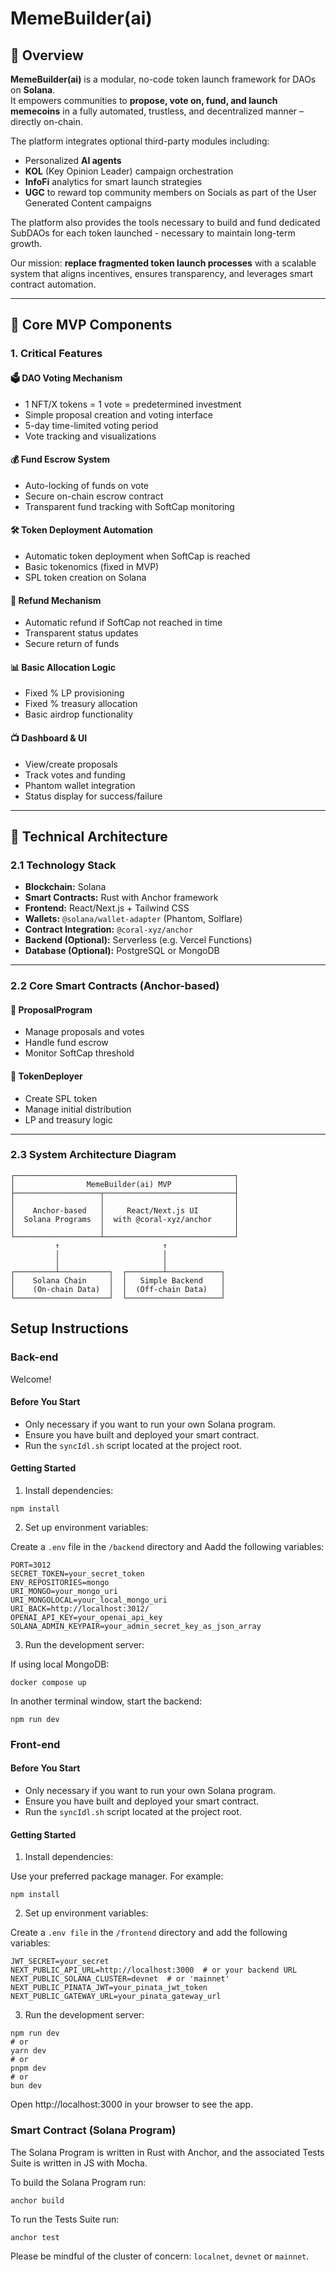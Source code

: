 # MemeBuilder(ai)

## 🧠 Overview

**MemeBuilder(ai)** is a modular, no-code token launch framework for DAOs on **Solana**.  
It empowers communities to **propose, vote on, fund, and launch memecoins** in a fully automated, trustless, and decentralized manner – directly on-chain.

The platform integrates optional third-party modules including:
- Personalized **AI agents**
- **KOL** (Key Opinion Leader) campaign orchestration
- **InfoFi** analytics for smart launch strategies
- **UGC** to reward top community members on Socials as part of the User Generated Content campaigns

The platform also provides the tools necessary to build and fund dedicated SubDAOs for each token launched - necessary to maintain long-term growth.

Our mission: **replace fragmented token launch processes** with a scalable system that aligns incentives, ensures transparency, and leverages smart contract automation.

---

## 🚀 Core MVP Components

### 1. Critical Features

#### 🗳 DAO Voting Mechanism
- 1 NFT/X tokens = 1 vote = predetermined investment
- Simple proposal creation and voting interface
- 5-day time-limited voting period
- Vote tracking and visualizations

#### 💰 Fund Escrow System
- Auto-locking of funds on vote
- Secure on-chain escrow contract
- Transparent fund tracking with SoftCap monitoring

#### 🛠 Token Deployment Automation
- Automatic token deployment when SoftCap is reached
- Basic tokenomics (fixed in MVP)
- SPL token creation on Solana

#### 🔁 Refund Mechanism
- Automatic refund if SoftCap not reached in time
- Transparent status updates
- Secure return of funds

#### 📊 Basic Allocation Logic
- Fixed % LP provisioning
- Fixed % treasury allocation
- Basic airdrop functionality

#### 📺 Dashboard & UI
- View/create proposals
- Track votes and funding
- Phantom wallet integration
- Status display for success/failure

---

## 🧱 Technical Architecture

### 2.1 Technology Stack

- **Blockchain:** Solana
- **Smart Contracts:** Rust with Anchor framework
- **Frontend:** React/Next.js + Tailwind CSS
- **Wallets:** `@solana/wallet-adapter` (Phantom, Solflare)
- **Contract Integration:** `@coral-xyz/anchor`
- **Backend (Optional):** Serverless (e.g. Vercel Functions)
- **Database (Optional):** PostgreSQL or MongoDB

---

### 2.2 Core Smart Contracts (Anchor-based)

#### 🧩 ProposalProgram
- Manage proposals and votes
- Handle fund escrow
- Monitor SoftCap threshold

#### 🔧 TokenDeployer
- Create SPL token
- Manage initial distribution
- LP and treasury logic

---

### 2.3 System Architecture Diagram
```
┌─────────────────────────────────────────────────┐
│                MemeBuilder(ai) MVP              │
├───────────────────┬─────────────────────────────┤
│                   │                             │
│    Anchor-based   │     React/Next.js UI        │
│  Solana Programs  │  with @coral-xyz/anchor     │
│                   │                             │
└───────────────────┴─────────────────────────────┘
          ↑                       ↑
          │                       │
          │                       │
┌─────────┴───────────┐  ┌────────┴────────────┐
│    Solana Chain     │  │   Simple Backend    │
│    (On-chain Data)  │  │  (Off-chain Data)   │
└─────────────────────┘  └─────────────────────┘
```

## Setup Instructions

### Back-end

Welcome!

#### Before You Start

  - Only necessary if you want to run your own Solana program.
  - Ensure you have built and deployed your smart contract.
  - Run the `syncIdl.sh` script located at the project root.

#### Getting Started

  1. Install dependencies:

```
npm install
```

  2. Set up environment variables:

Create a `.env` file in the `/backend` directory and Aadd the following variables:

```
PORT=3012
SECRET_TOKEN=your_secret_token
ENV_REPOSITORIES=mongo
URI_MONGO=your_mongo_uri
URI_MONGOLOCAL=your_local_mongo_uri
URI_BACK=http://localhost:3012/
OPENAI_API_KEY=your_openai_api_key
SOLANA_ADMIN_KEYPAIR=your_admin_secret_key_as_json_array
```

  3. Run the development server:

If using local MongoDB:

```
docker compose up
```

In another terminal window, start the backend:

```
npm run dev
```

### Front-end

#### Before You Start

  - Only necessary if you want to run your own Solana program.
  - Ensure you have built and deployed your smart contract.
  - Run the `syncIdl.sh` script located at the project root.

#### Getting Started

  1. Install dependencies:

Use your preferred package manager. For example:

```
npm install
```

  2. Set up environment variables:

Create a `.env file` in the `/frontend` directory and add the following variables:

```
JWT_SECRET=your_secret
NEXT_PUBLIC_API_URL=http://localhost:3000  # or your backend URL
NEXT_PUBLIC_SOLANA_CLUSTER=devnet  # or 'mainnet'
NEXT_PUBLIC_PINATA_JWT=your_pinata_jwt_token
NEXT_PUBLIC_GATEWAY_URL=your_pinata_gateway_url
```

  3. Run the development server:

```
npm run dev
# or
yarn dev
# or
pnpm dev
# or
bun dev
```

Open http://localhost:3000 in your browser to see the app.

### Smart Contract (Solana Program)

The Solana Program is written in Rust with Anchor, and the associated Tests
 Suite is written in JS with Mocha.

To build the Solana Program run:

```
anchor build
```

To run the Tests Suite run:

```
anchor test
```

Please be mindful of the cluster of concern: `localnet`, `devnet` or `mainnet`.

